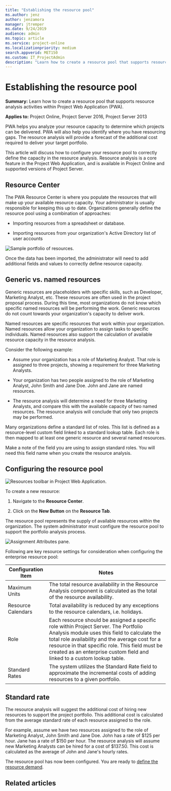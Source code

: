 ```yaml
---
title: "Establishing the resource pool"
ms.author: jenz
author: jenzamora
manager: jtremper
ms.date: 9/24/2019
audience: admin
ms.topic: article
ms.service: project-online
ms.localizationpriority: medium
search.appverid: MET150
ms.custom: IT_ProjectAdmin
description: "Learn how to create a resource pool that supports resource analysis activities within Project Web Application (PWA)."
---
```


# Establishing the resource pool

**Summary:** Learn how to create a resource pool that supports resource analysis activities within Project Web Application (PWA).

**Applies to:** Project Online, Project Server 2016, Project Server 2013

PWA helps you analyze your resource capacity to determine which projects can be delivered. PWA will also help you identify where you have resourcing gaps. The resource analysis will provide a forecast of the additional cost required to deliver your target portfolio.

This article will discuss how to configure your resource pool to correctly define the capacity in the resource analysis. Resource analysis is a core feature in the Project Web Application, and is available in Project Online and supported versions of Project Server.

## Resource Center

The PWA Resource Center is where you populate the resources that will make up your available resource capacity. Your administrator is usually responsible for keeping this up to date. Organizations generally define the resource pool using a combination of approaches:

- Importing resources from a spreadsheet or database.

- Importing resources from your organization's Active Directory list of user accounts

![Sample portfolio of resources.](media/01-image3.png)

Once the data has been imported, the administrator will need to add additional fields and values to correctly define resource capacity.

## Generic vs. named resources

Generic resources are placeholders with specific skills, such as Developer, Marketing Analyst, etc. These resources are often used in the project proposal process. During this time, most organizations do not know which specific named resources will be performing the work. Generic resources do not count towards your organization's capacity to deliver work.

Named resources are specific resources that work within your organization. Named resources allow your organization to assign tasks to specific individuals. Named resources also support the calculation of available resource capacity in the resource analysis.

Consider the following example:

- Assume your organization has a role of Marketing Analyst. That role is assigned to three projects, showing a requirement for three Marketing Analysts.

- Your organization has two people assigned to the role of Marketing Analyst, John Smith and Jane Doe. John and Jane are named resources.

- The resource analysis will determine a need for three Marketing Analysts, and compare this with the available capacity of two named resources. The resource analysis will conclude that only two projects may be performed.

Many organizations define a standard list of roles. This list is defined as a resource-level custom field linked to a standard lookup table. Each role is then mapped to at least one generic resource and several named resources.

Make a note of the field you are using to assign standard roles. You will need this field name when you create the resource analysis.

## Configuring the resource pool

![Resources toolbar in Project Web Application.](media/06-image2.png)

To create a new resource:

1. Navigate to the **Resource Center**.

2. Click on the **New Button** on the **Resource Tab**.

The resource pool represents the supply of available resources within the organization. The system administrator must configure the resource pool to support the portfolio analysis process.

![Assignment Attributes pane.](media/06-image3.png)

Following are key resource settings for consideration when configuring the enterprise resource pool:

| Configuration Item | Notes                                                                                                                                                                                                                                                                                                                   |
| ------------------ | ----------------------------------------------------------------------------------------------------------------------------------------------------------------------------------------------------------------------------------------------------------------------------------------------------------------------- |
| Maximum Units      | The total resource availability in the Resource Analysis component is calculated as the total of the resource availability.                                                                                                                                                                                             |
| Resource Calendars | Total availability is reduced by any exceptions to the resource calendars, i.e. holidays.                                                                                                                                                                                                                               |
| Role               | Each resource should be assigned a specific role within Project Server. The Portfolio Analysis module uses this field to calculate the total role availability and the average cost for a resource in that specific role. This field must be created as an enterprise custom field and linked to a custom lookup table. |
| Standard Rates     | The system utilizes the Standard Rate field to approximate the incremental costs of adding resources to a given portfolio.                                                                                                                                                                                              |

## Standard rate

The resource analysis will suggest the additional cost of hiring new resources to support the project portfolio. This additional cost is calculated from the average standard rate of each resource assigned to the role.

For example, assume we have two resources assigned to the role of Marketing Analyst, John Smith and Jane Doe. John has a rate of $125 per hour. Jane has a rate of $150 per hour. The resource analysis will assume new Marketing Analysts can be hired for a cost of $137.50. This cost is calculated as the average of John and Jane's hourly rates.

The resource pool has now been configured. You are ready to [define the resource demand](establishing-the-demand-project-demand-profile.md).

## Related articles
